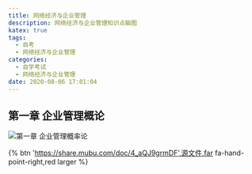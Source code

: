 ```yaml
---
title: 网络经济与企业管理
description: 网络经济与企业管理知识点脑图
katex: true
tags:
  - 自考
  - 网络经济与企业管理
categories:
  - 自学考试
  - 网络经济与企业管理
date: 2020-08-06 17:01:04
---
```


## 第一章 企业管理概论

![第一章 企业管理概率论](https://cdn.jsdelivr.net/gh/blogimg/HexoStaticFile2@latest/2020/08/06/434e5431ea096f7c371e1f3714547a4d.png)



{% btn 'https://share.mubu.com/doc/4_aQJ9grmDF',源文件,far fa-hand-point-right,red larger %}